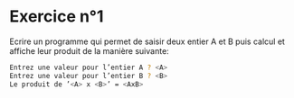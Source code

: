 # Exercice n°1

Ecrire un programme qui permet de saisir deux entier A et B puis calcul et affiche leur produit de la manière suivante:
```bash
Entrez une valeur pour l’entier A ? <A>
Entrez une valeur pour l’entier B ? <B>
Le produit de ’<A> x <B>’ = <AxB>
```
